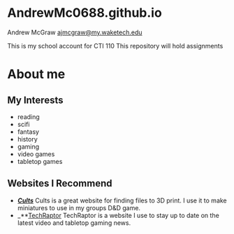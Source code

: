 # AndrewMc0688.github.io

Andrew McGraw
ajmcgraw@my.waketech.edu

This is my school account for CTI 110
This repository will hold assignments

# About me
## My Interests
* reading
 * scifi
 * fantasy
 * history
* gaming
 * video games
 * tabletop games
## Websites I Recommend
* _**[Cults](https://cults3d.com/en)**_ Cults is a great website for finding files to 3D print. I use it to make miniatures to use in my groups D&D game.
* _**[TechRaptor](https://techraptor.net) TechRaptor is a website I use to stay up to date on the latest video and tabletop gaming news.